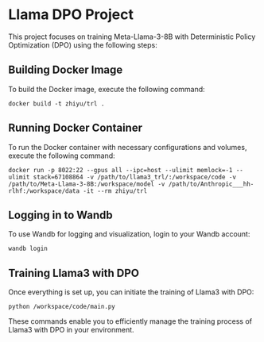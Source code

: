 # Llama DPO Project

This project focuses on training Meta-Llama-3-8B with Deterministic Policy Optimization (DPO) using the following steps:

## Building Docker Image
To build the Docker image, execute the following command:

```shell
docker build -t zhiyu/trl .
```

## Running Docker Container
To run the Docker container with necessary configurations and volumes, execute the following command:

```shell
docker run -p 8022:22 --gpus all --ipc=host --ulimit memlock=-1 --ulimit stack=67108864 -v /path/to/llama3_trl/:/workspace/code -v /path/to/Meta-Llama-3-8B:/workspace/model -v /path/to/Anthropic___hh-rlhf:/workspace/data -it --rm zhiyu/trl
```

## Logging in to Wandb
To use Wandb for logging and visualization, login to your Wandb account:

```shell
wandb login
```

## Training Llama3 with DPO
Once everything is set up, you can initiate the training of Llama3 with DPO:

```shell
python /workspace/code/main.py
```

These commands enable you to efficiently manage the training process of Llama3 with DPO in your environment.